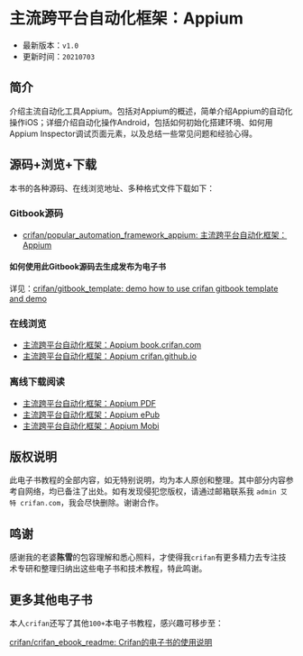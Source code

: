 # 主流跨平台自动化框架：Appium

* 最新版本：`v1.0`
* 更新时间：`20210703`

## 简介

介绍主流自动化工具Appium。包括对Appium的概述，简单介绍Appium的自动化操作iOS；详细介绍自动化操作Android，包括如何初始化搭建环境、如何用Appium Inspector调试页面元素，以及总结一些常见问题和经验心得。

## 源码+浏览+下载

本书的各种源码、在线浏览地址、多种格式文件下载如下：

### Gitbook源码

* [crifan/popular_automation_framework_appium: 主流跨平台自动化框架：Appium](https://github.com/crifan/popular_automation_framework_appium)

#### 如何使用此Gitbook源码去生成发布为电子书

详见：[crifan/gitbook_template: demo how to use crifan gitbook template and demo](https://github.com/crifan/gitbook_template)

### 在线浏览

* [主流跨平台自动化框架：Appium book.crifan.com](http://book.crifan.com/books/popular_automation_framework_appium/website)
* [主流跨平台自动化框架：Appium crifan.github.io](https://crifan.github.io/popular_automation_framework_appium/website)

### 离线下载阅读

* [主流跨平台自动化框架：Appium PDF](http://book.crifan.com/books/popular_automation_framework_appium/pdf/popular_automation_framework_appium.pdf)
* [主流跨平台自动化框架：Appium ePub](http://book.crifan.com/books/popular_automation_framework_appium/epub/popular_automation_framework_appium.epub)
* [主流跨平台自动化框架：Appium Mobi](http://book.crifan.com/books/popular_automation_framework_appium/mobi/popular_automation_framework_appium.mobi)

## 版权说明

此电子书教程的全部内容，如无特别说明，均为本人原创和整理。其中部分内容参考自网络，均已备注了出处。如有发现侵犯您版权，请通过邮箱联系我 `admin 艾特 crifan.com`，我会尽快删除。谢谢合作。

## 鸣谢

感谢我的老婆**陈雪**的包容理解和悉心照料，才使得我`crifan`有更多精力去专注技术专研和整理归纳出这些电子书和技术教程，特此鸣谢。

## 更多其他电子书

本人`crifan`还写了其他`100+`本电子书教程，感兴趣可移步至：

[crifan/crifan_ebook_readme: Crifan的电子书的使用说明](https://github.com/crifan/crifan_ebook_readme)

